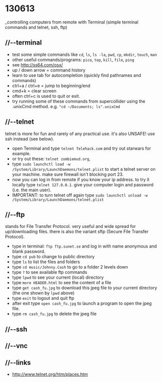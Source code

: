 130613
======

_controlling computers from remote with Terminal (simple terminal commands and telnet, ssh, ftp)

//--terminal
------------
* test some simple commands like `cd`, `ls`, `ls -la`, `pwd`, `cp`, `mkdir`, `touch`, `man`
* other useful commands/programs: `pico`, `top`, `kill`, `file`, `ping`
* see <http://ss64.com/osx/>
* up / down arrow = command history
* learn to use tab for autocompletion (quickly find pathnames and commands)
* ctrl+a / ctrl+e = jump to beginning/end
* cmd+k = clear screen
* often ctrl+c is used to quit or exit.
* try running some of these commands from supercollider using the .unixCmd method. e.g. `"cd ~/Documents; ls".unixCmd`

//--telnet
----------
telnet is more for fun and rarely of any practical use. it's also UNSAFE! use ssh instead (see below).
* open Terminal and type `telnet Telehack.com` and try out starwars for example.
* or try out these: `telnet zombiemud.org`, 
* type `sudo launchctl load -w /System/Library/LaunchDaemons/telnet.plist` to start a telnet server on your machine. make sure firewall isn't blocking port 23.
* now you can log in from remote if you know your ip address. to try it locally type `telnet 127.0.0.1`. give your computer login and password (i.e. the main user).
* IMPORTANT: to turn telnet off again type `sudo launchctl unload -w /System/Library/LaunchDaemons/telnet.plist`

//--ftp
-------
stands for File Transfer Protocol. very useful and wide spread for up/downloading files. there is also the variant sftp (Secure File Transfer Protocol).
* type in terminal: `ftp ftp.sunet.se` and log in with name anonymous and blank password.
* type `cd pub` to change to public directory
* type `ls` to list the files and folders
* type `cd music/Johnny.Cash` to go to a folder 2 levels down
* type `?` to see available ftp commands
* type `lpwd` to see your current (local) directory
* type `more HEADER.html` to see the content of a file
* type `get cash_fu.jpg` to download this jpeg file to your current directory (the one shown by `lpwd` above)
* type `exit` to logout and quit ftp
* after exit type `open cash_fu.jpg` to launch a program to open the jpeg file.
* type `rm cash_fu.jpg` to delete the jpeg file

//--ssh
-------

//--vnc
-------

//--links
---------
* <http://www.telnet.org/htm/places.htm>
